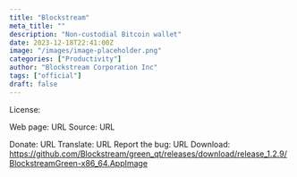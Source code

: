 ```yaml
---
title: "Blockstream"
meta_title: ""
description: "Non-custodial Bitcoin wallet"
date: 2023-12-18T22:41:00Z
image: "/images/image-placeholder.png"
categories: ["Productivity"]
author: "Blockstream Corporation Inc"
tags: ["official"]
draft: false
---
```



License:

Web page: URL
Source: URL

Donate: URL
Translate: URL
Report the bug: URL
Download: https://github.com/Blockstream/green_qt/releases/download/release_1.2.9/BlockstreamGreen-x86_64.AppImage
